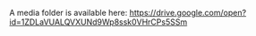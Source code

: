 A media folder is available here: https://drive.google.com/open?id=1ZDLaVUALQVXUNd9Wp8ssk0VHrCPs5SSm

